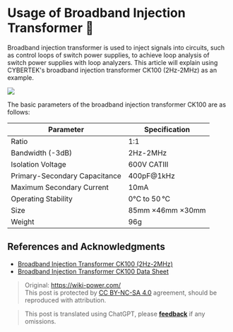 # Usage of Broadband Injection Transformer 🚧

Broadband injection transformer is used to inject signals into circuits, such as control loops of switch power supplies, to achieve loop analysis of switch power supplies with loop analyzers. This article will explain using CYBERTEK's broadband injection transformer CK100 (2Hz-2MHz) as an example.

![](https://img.wiki-power.com/d/wiki-media/img/20220513092658.png)

The basic parameters of the broadband injection transformer CK100 are as follows:

| Parameter                     | Specification    |
| ----------------------------- | ---------------- |
| Ratio                         | 1:1              |
| Bandwidth (-3dB)              | 2Hz-2MHz         |
| Isolation Voltage             | 600V CATIII      |
| Primary-Secondary Capacitance | 400pF@1kHz       |
| Maximum Secondary Current     | 10mA             |
| Operating Stability           | 0°C to 50 °C     |
| Size                          | 85mm ×46mm ×30mm |
| Weight                        | 96g              |

## References and Acknowledgments

- [Broadband Injection Transformer CK100 (2Hz-2MHz)](http://cybertek.cn/info/331)
- [Broadband Injection Transformer CK100 Data Sheet](http://cybertek.cn/upload/files/2020/06/09/1591691726SUGP.pdf)

> Original: <https://wiki-power.com/>  
> This post is protected by [CC BY-NC-SA 4.0](https://creativecommons.org/licenses/by/4.0/deed.en) agreement, should be reproduced with attribution.

> This post is translated using ChatGPT, please [**feedback**](https://github.com/linyuxuanlin/Wiki_MkDocs/issues/new) if any omissions.
